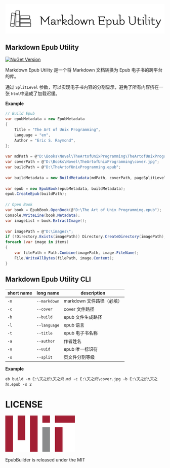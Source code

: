 ![logo](./docs/images/logo-with-title-light.png)

## Markdown Epub Utility

[![NuGet Version](https://img.shields.io/nuget/v/MarkdownEpubUtility)](https://www.nuget.org/packages/MarkdownEpubUtility)

Markdown Epub Utility 是一个将 Markdown 文档转换为 Epub 电子书的跨平台的库。

通过 `SplitLevel` 参数，可以实现电子书内容的分割显示，避免了所有内容挤在一张 `html`中造成了加载迟缓。

**Example**

```c#
// Build Epub
var epubMetadata = new EpubMetadata
{
    Title = "The Art of Unix Programming",
    Language = "en",
    Author = "Eric S. Raymond",
};

var mdPath = @"D:\Books\Novel\TheArtofUnixProgramming\TheArtofUnixProgramming.md";
var coverPath = @"D:\Books\Novel\TheArtofUnixProgramming\cover.jpg";
var buildPath = @"D:\TheArtofUnixProgramming.epub";

var buildMetadata = new BuildMetadata(mdPath, coverPath, pageSplitLevel:1);

var epub = new EpubBook(epubMetadata, buildMetadata);
epub.CreateEpub(buildPath);

// Open Book
var book = EpubBook.OpenBook(@"D:\The Art of Unix Programming.epub");
Console.WriteLine(book.Metadata);
var imageList = book.ExtractImage();

var imagePath = @"D:\images\";
if (!Directory.Exists(imagePath)) Directory.CreateDirectory(imagePath);
foreach (var image in items)
{
    var filePath = Path.Combine(imagePath, image.FileName);
    File.WriteAllBytes(filePath, image.Content);
}
```

## Markdown Epub Utility CLI

| short name | long name    | description               |
| ---------- | ------------ | ------------------------- |
| `-m`       | `--markdown` | markdown 文件路径（必填） |
| `-c`       | `--cover`    | cover 文件路径            |
| `-b`       | `--build`    | epub 文件生成路径         |
| `-l`       | `--language` | epub 语言                 |
| `-t`       | `--title`    | epub 电子书名称           |
| `-a`       | `--author`   | 作者姓名                  |
| `-u`       | `--uuid`     | epub 唯一标识符           |
| `-s`       | `--split`    | 页文件分割等级            |

**Example**

```shell
eb build -m E:\天之炽\天之炽.md -c E:\天之炽\cover.jpg -b E:\天之炽\天之炽.epub -s 2
```

# LICENSE

![MIT](./docs/images/MIT.png)

EpubBuilder is released under the MIT
